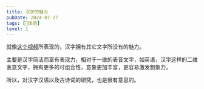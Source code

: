 ```yaml
---
title: 汉字的魅力
pubDate: 2024-07-27
tags: [💓体验]
level: 1
---
```


就像[这个视频]所表现的，汉字拥有其它文字所没有的魅力。

主要是汉字简洁而富有表现力，相对于一维的表音文字，如英语，汉字这样的二维表意文字，拥有更多的可组合性，意象更加丰富，更容易激发想象力。

所以，对汉字汉语以及古诗词的研究，也是很有意思的。

[这个视频]: https://www.bilibili.com/video/BV1pz421B73W/
